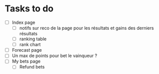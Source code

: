 # Tasks to do

- [ ] Index page
  - [ ] notifs sur reco de la page pour les résultats et gains des derniers résultats
  - [ ] ranking table
  - [ ] rank chart
- [ ] Forecast page
- [ ] Un max de points pour bet le vainqueur ?
- [ ] My bets page
  - [ ] Refund bets
